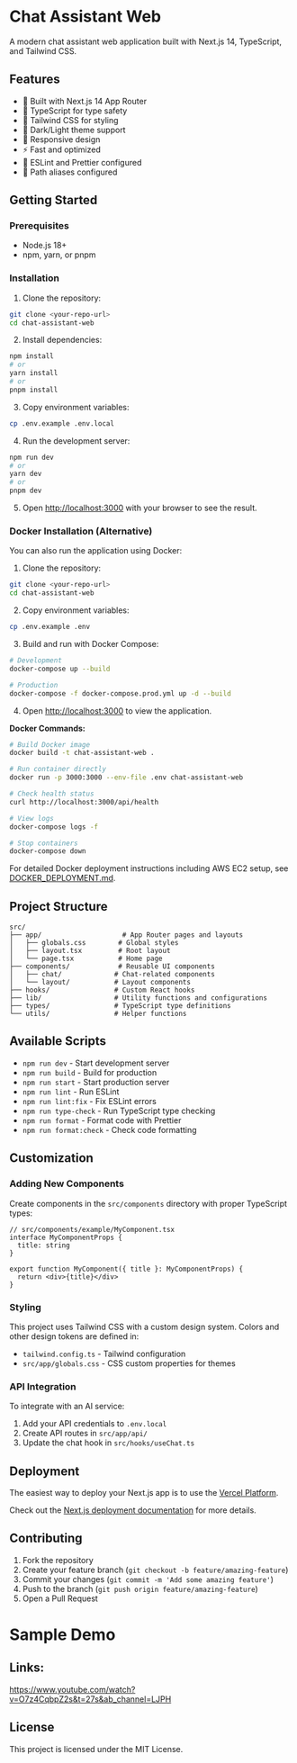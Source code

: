 # Chat Assistant Web

A modern chat assistant web application built with Next.js 14, TypeScript, and Tailwind CSS.

## Features

- 🚀 Built with Next.js 14 App Router
- 💎 TypeScript for type safety
- 🎨 Tailwind CSS for styling
- 🌙 Dark/Light theme support
- 📱 Responsive design
- ⚡ Fast and optimized
- 🧹 ESLint and Prettier configured
- 🔧 Path aliases configured

## Getting Started

### Prerequisites

- Node.js 18+ 
- npm, yarn, or pnpm

### Installation

1. Clone the repository:
```bash
git clone <your-repo-url>
cd chat-assistant-web
```

2. Install dependencies:
```bash
npm install
# or
yarn install
# or
pnpm install
```

3. Copy environment variables:
```bash
cp .env.example .env.local
```

4. Run the development server:
```bash
npm run dev
# or
yarn dev
# or
pnpm dev
```

5. Open [http://localhost:3000](http://localhost:3000) with your browser to see the result.

### Docker Installation (Alternative)

You can also run the application using Docker:

1. Clone the repository:
```bash
git clone <your-repo-url>
cd chat-assistant-web
```

2. Copy environment variables:
```bash
cp .env.example .env
```

3. Build and run with Docker Compose:
```bash
# Development
docker-compose up --build

# Production
docker-compose -f docker-compose.prod.yml up -d --build
```

4. Open [http://localhost:3000](http://localhost:3000) to view the application.

**Docker Commands:**
```bash
# Build Docker image
docker build -t chat-assistant-web .

# Run container directly
docker run -p 3000:3000 --env-file .env chat-assistant-web

# Check health status
curl http://localhost:3000/api/health

# View logs
docker-compose logs -f

# Stop containers
docker-compose down
```

For detailed Docker deployment instructions including AWS EC2 setup, see [DOCKER_DEPLOYMENT.md](./DOCKER_DEPLOYMENT.md).

## Project Structure

```
src/
├── app/                    # App Router pages and layouts
│   ├── globals.css        # Global styles
│   ├── layout.tsx         # Root layout
│   └── page.tsx           # Home page
├── components/            # Reusable UI components
│   ├── chat/             # Chat-related components
│   └── layout/           # Layout components
├── hooks/                # Custom React hooks
├── lib/                  # Utility functions and configurations
├── types/                # TypeScript type definitions
└── utils/                # Helper functions
```

## Available Scripts

- `npm run dev` - Start development server
- `npm run build` - Build for production
- `npm run start` - Start production server
- `npm run lint` - Run ESLint
- `npm run lint:fix` - Fix ESLint errors
- `npm run type-check` - Run TypeScript type checking
- `npm run format` - Format code with Prettier
- `npm run format:check` - Check code formatting

## Customization

### Adding New Components

Create components in the `src/components` directory with proper TypeScript types:

```tsx
// src/components/example/MyComponent.tsx
interface MyComponentProps {
  title: string
}

export function MyComponent({ title }: MyComponentProps) {
  return <div>{title}</div>
}
```

### Styling

This project uses Tailwind CSS with a custom design system. Colors and other design tokens are defined in:
- `tailwind.config.ts` - Tailwind configuration
- `src/app/globals.css` - CSS custom properties for themes

### API Integration

To integrate with an AI service:

1. Add your API credentials to `.env.local`
2. Create API routes in `src/app/api/`
3. Update the chat hook in `src/hooks/useChat.ts`

## Deployment

The easiest way to deploy your Next.js app is to use the [Vercel Platform](https://vercel.com/new).

Check out the [Next.js deployment documentation](https://nextjs.org/docs/deployment) for more details.

## Contributing

1. Fork the repository
2. Create your feature branch (`git checkout -b feature/amazing-feature`)
3. Commit your changes (`git commit -m 'Add some amazing feature'`)
4. Push to the branch (`git push origin feature/amazing-feature`)
5. Open a Pull Request

# Sample Demo 
## Links:
https://www.youtube.com/watch?v=O7z4CqbpZ2s&t=27s&ab_channel=LJPH


## License

This project is licensed under the MIT License.
